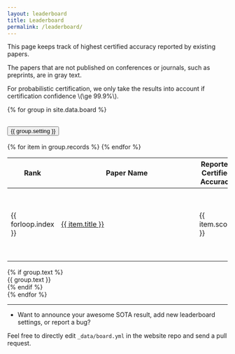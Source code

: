 ```yaml
---
layout: leaderboard
title: Leaderboard
permalink: /leaderboard/
---
```


This page keeps track of highest certified accuracy reported by existing papers.

The papers that are not published on conferences or journals, such as preprints, are in gray text.

For probabilistic certification, we only take the results into account if certification confidence \\(\ge 99.9\%\\).

<div class="accordion" id="accordion_leaderboard">
{% for group in site.data.board %}
  <div class="accordion-item">
    <h2 class="accordion-header" id="heading{{ forloop.index }}">
      <button class="accordion-button collapsed" type="button" data-bs-toggle="collapse" data-bs-target="#collapse{{ forloop.index }}" aria-expanded="false" aria-controls="collapse{{ forloop.index }}">
        {{ group.setting }}
      </button>
    </h2>
    <div id="collapse{{ forloop.index }}" class="accordion-collapse collapse" aria-labelledby="heading{{ forloop.index }}">
      <div class="accordion-body">
        <table id="table{{ forloop.index }}" class='table table-striped'>
            <thead>
                <tr>
                    <th>Rank</th>
                    <th style='min-width: 300px'>Paper Name</th>
                    <th>Reported Certified Accuracy</th>
                    <th>Certification Type</th>
                    <th>Venue</th>
                    <th>Comment</th>
                </tr>
            </thead>
            <tbody>
                {% for item in group.records %}
                <tr {% if item.venue == null %}class="preprint"{% endif %}>
                    <td>{{ forloop.index }}</td>
                    <td><a href="{{ item.link }}" target="_blank">{{ item.title }}</a></td>
                    <td>{{ item.score }}</td>
                    <td>{% if item.prob != null and item.prob %} <span class="prob-span">Probabilistic</span> {% else %} <span class="deter-span">Deterministic</span> {% endif %}
                    </td>
                    <td>{% if item.venue %} {{item.venue}} {% else %} <span style='font-style: italic;'>*preprint</span> {% endif %}
                    </td>
                    <td style='font-size:8px'>{% if item.comment %} {{item.comment}} {% endif %}
                    </td>
                </tr>
                {% endfor %}
            </tbody>
        </table>
        {% if group.text %}
        <div class="card">
        <div class="card-body">
        {{ group.text }}
        </div>
        </div>
        {% endif %}
      </div>
    </div>
  </div>
{% endfor %}
</div>

<hr>

- Want to announce your awesome SOTA result, add new leaderboard settings, or report a bug? 

Feel free to directly edit ``_data/board.yml`` in the website repo and send a pull request.


